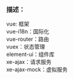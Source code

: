 ### 描述：
vue: 框架  
vue-i18n：国际化  
vue-router：路由  
vuex：状态管理  
element-ui：组件库  
xe-ajax：请求服务  
xe-ajax-mock：虚拟服务
